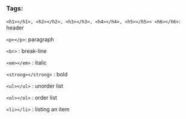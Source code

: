 ### Tags:
`<h1></h1>, <h2></h2>, <h3></h3>, <h4></h4>, <h5></h5>< <h6></h6>`: header

`<p></p>`: paragraph

`<br>` : break-line

`<em></em>` : italic

`<strong></strong>` : bold

`<ul></ul>` : unorder list

`<ol></ol>` : order list

`<li></li>` : listing an item